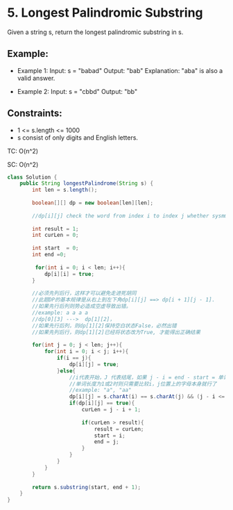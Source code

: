 # 5. Longest Palindromic Substring

Given a string s, return the longest palindromic substring in s.

## Example:
+ Example 1:
Input: s = "babad"
Output: "bab"
Explanation: "aba" is also a valid answer.

+ Example 2:
Input: s = "cbbd"
Output: "bb"
 

## Constraints:
+ 1 <= s.length <= 1000
+ s consist of only digits and English letters.

TC: O(n^2)

SC: O(n^2)

```java
class Solution {
    public String longestPalindrome(String s) {
        int len = s.length();
        
        boolean[][] dp = new boolean[len][len];
        
        //dp[i][j] check the word from index i to index j whether sysmmetric or not
        
        int result = 1;
        int curLen = 0;
        
        int start  = 0;
        int end =0;
        
         for(int i = 0; i < len; i++){
            dp[i][i] = true;
        }
        
        //必须先列后行，这样才可以避免走进死胡同
        //此题DP的基本规律是从右上到左下角dp[i][j] ==> dp[i + 1][j - 1].
        //如果先行后列则势必造成空虚导致出错。
        //example: a a a a
        //dp[0][3] --->  dp[1][2]，
        //如果先行后列，则dp[1][2]保持空白状态False，必然出错
        //如果先列后行，则dp[1][2]已经将状态改为True, 才能得出正确结果
        
        for(int j = 0; j < len; j++){
            for(int i = 0; i < j; i++){
                if(i == j){
                    dp[i][j] = true;
                }else{
                    //i代表开始，J 代表结尾，如果 j - i = end - start = 单词长度
                    //单词长度为1或2时则只需要比较i，j位置上的字母本身就行了
                    //example: "a", "aa"
                    dp[i][j] = s.charAt(i) == s.charAt(j) && (j - i <= 2 || dp[i + 1][j - 1]);
                    if(dp[i][j] == true){
                        curLen = j - i + 1;
                    
                        if(curLen > result){
                            result = curLen;
                            start = i;
                            end = j;
                        }
                    }
                }
            }
        }
        
        return s.substring(start, end + 1);
    }
}
```
